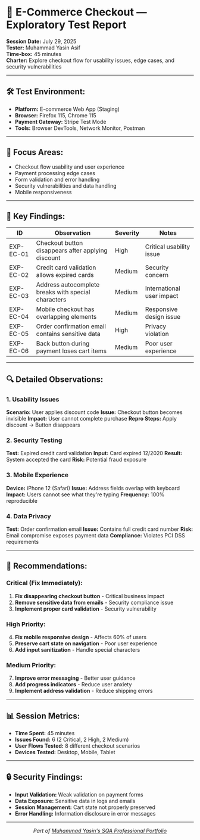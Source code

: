 # 🛒 E-Commerce Checkout — Exploratory Test Report

**Session Date:** July 29, 2025  
**Tester:** Muhammad Yasin Asif  
**Time-box:** 45 minutes  
**Charter:** Explore checkout flow for usability issues, edge cases, and security vulnerabilities

---

## 🛠 Test Environment:
- **Platform:** E-commerce Web App (Staging)
- **Browser:** Firefox 115, Chrome 115
- **Payment Gateway:** Stripe Test Mode
- **Tools:** Browser DevTools, Network Monitor, Postman

---

## 🧪 Focus Areas:
- Checkout flow usability and user experience
- Payment processing edge cases
- Form validation and error handling
- Security vulnerabilities and data handling
- Mobile responsiveness

---

## 🐛 Key Findings:

| ID | Observation | Severity | Notes |
|----|-------------|----------|-------|
| EXP-EC-01 | Checkout button disappears after applying discount | High | Critical usability issue |
| EXP-EC-02 | Credit card validation allows expired cards | Medium | Security concern |
| EXP-EC-03 | Address autocomplete breaks with special characters | Medium | International user impact |
| EXP-EC-04 | Mobile checkout has overlapping elements | Medium | Responsive design issue |
| EXP-EC-05 | Order confirmation email contains sensitive data | High | Privacy violation |
| EXP-EC-06 | Back button during payment loses cart items | Medium | Poor user experience |

---

## 🔍 Detailed Observations:

### 1. Usability Issues
**Scenario:** User applies discount code
**Issue:** Checkout button becomes invisible
**Impact:** User cannot complete purchase
**Repro Steps:** Apply discount → Button disappears

### 2. Security Testing
**Test:** Expired credit card validation
**Input:** Card expired 12/2020
**Result:** System accepted the card
**Risk:** Potential fraud exposure

### 3. Mobile Experience
**Device:** iPhone 12 (Safari)
**Issue:** Address fields overlap with keyboard
**Impact:** Users cannot see what they're typing
**Frequency:** 100% reproducible

### 4. Data Privacy
**Test:** Order confirmation email
**Issue:** Contains full credit card number
**Risk:** Email compromise exposes payment data
**Compliance:** Violates PCI DSS requirements

---

## 🎯 Recommendations:

### Critical (Fix Immediately):
1. **Fix disappearing checkout button** - Critical business impact
2. **Remove sensitive data from emails** - Security compliance issue
3. **Implement proper card validation** - Security vulnerability

### High Priority:
4. **Fix mobile responsive design** - Affects 60% of users
5. **Preserve cart state on navigation** - Poor user experience
6. **Add input sanitization** - Handle special characters

### Medium Priority:
7. **Improve error messaging** - Better user guidance
8. **Add progress indicators** - Reduce user anxiety
9. **Implement address validation** - Reduce shipping errors

---

## 📊 Session Metrics:
- **Time Spent:** 45 minutes
- **Issues Found:** 6 (2 Critical, 2 High, 2 Medium)
- **User Flows Tested:** 8 different checkout scenarios
- **Devices Tested:** Desktop, Mobile, Tablet

---

## 🔒 Security Findings:
- **Input Validation:** Weak validation on payment forms
- **Data Exposure:** Sensitive data in logs and emails
- **Session Management:** Cart state not properly preserved
- **Error Handling:** Information disclosure in error messages

---

<div align="center">
  <i>Part of <a href="https://github.com/Yasin-asif/SQA-Professional-Portfolio">Muhammad Yasin's SQA Professional Portfolio</a></i>
</div> 